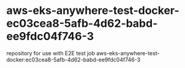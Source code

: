 # aws-eks-anywhere-test-docker-ec03cea8-5afb-4d62-babd-ee9fdc04f746-3
repository for use with E2E test job aws-eks-anywhere-test-docker:ec03cea8-5afb-4d62-babd-ee9fdc04f746-3
